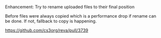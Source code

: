 Enhancement: Try to rename uploaded files to their final position

Before files were always copied which is a performance drop if rename can be done. If not, fallback to copy is happening.

https://github.com/cs3org/reva/pull/3739

